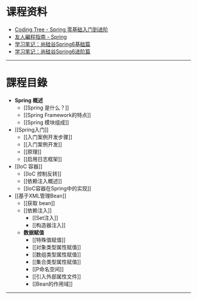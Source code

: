 # 课程资料

- [Coding Tree - Spring 零基础入门到进阶](https://mouday.github.io/coding-tree/spring/)
- [友人編程指南 - Spring](https://www.codermast.com/spring-series/spring/#%E7%9B%AE%E5%BD%95)
- [学习笔记：尚硅谷Spring6基础篇](https://blog.csdn.net/D_boj/article/details/132286492)
- [学习笔记：尚硅谷Spring6进阶篇](https://blog.csdn.net/D_boj/article/details/132286524)

---

# 課程目錄

- **Spring 概述**
	- [[Spring 是什么？]]
	- [[Spring Framework的特点]]
	- [[Spring 模块组成]]
- [[Spring入门]]
	- [[入门案例开发步骤]]
	- [[入门案例开发]]
	- [[原理]]
	- [[启用日志框架]]
- [[IoC 容器]]
	- [[IoC 控制反转]]
	- [[依赖注入概述]]
	- [[IoC容器在Spring中的实现]]
- [[基于XML管理Bean]]
	- [[获取 bean]]
	- [[依赖注入]]
		- [[Set注入]]
		- [[构造器注入]]
	- **数据赋值**
		- [[特殊值赋值]]
		- [[对象类型属性赋值]]
		- [[数组类型属性赋值]]
		- [[集合类型属性赋值]]
		- [[P命名空间]]
		- [[引入外部属性文件]]
		- [[Bean的作用域]]
---